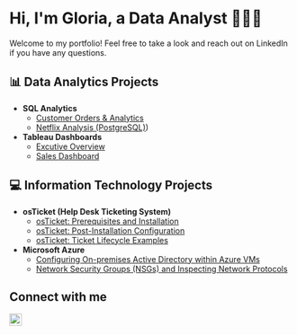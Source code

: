 <h1>Hi, I'm Gloria, a Data Analyst 👩🏻‍💻</h1>
Welcome to my portfolio! Feel free to take a look and reach out on LinkedIn if you have any questions.

<h2>📊 Data Analytics Projects</h2>

- <b>SQL Analytics</b>
  - [Customer Orders & Analytics](https://github.com/yeahglo/SQL/blob/main/customer-orders)
  - [Netflix Analysis (PostgreSQL)](https://github.com/yeahglo/SQL/blob/main/netflix))
- <b>Tableau Dashboards</b>
  - [Excutive Overview](https://public.tableau.com/app/profile/gloria/viz/ExecutiveOverview-SampleSuperstore_16769916744370/ExecutiveOverview)
  - [Sales Dashboard](https://public.tableau.com/app/profile/gloria/viz/SalesDashboard-February2019/SalesOrders)

<h2>💻 Information Technology Projects</h2>

- <b>osTicket (Help Desk Ticketing System)</b>
  - [osTicket: Prerequisites and Installation](https://github.com/yeahglo/osticket-prereqs)
  - [osTicket: Post-Installation Configuration](https://github.com/yeahglo/post-install-config)
  - [osTicket: Ticket Lifecycle Examples](https://github.com/yeahglo/ticket-lifecycle)
- <b>Microsoft Azure</b>
  - [Configuring On-premises Active Directory within Azure VMs](https://github.com/yeahglo/configure-ad)
  - [Network Security Groups (NSGs) and Inspecting Network Protocols](https://github.com/yeahglo/azure-network-protocols)

<h2> Connect with me</h2>

[<img align="left" alt="Gloria Lopez | LinkedIn" width="22px" src="https://cdn.jsdelivr.net/npm/simple-icons@v3/icons/linkedin.svg" />][linkedin]

[linkedin]: https://www.linkedin.com/in/yeahglo
